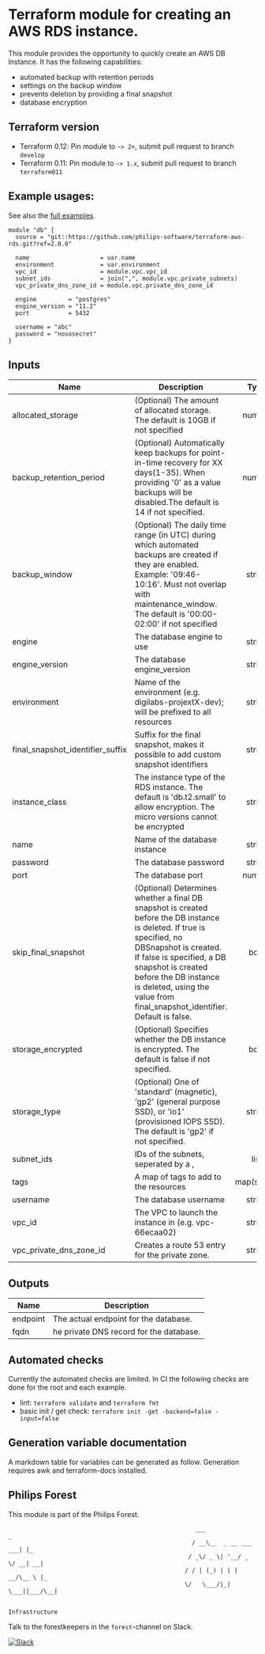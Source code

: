 # Terraform module for creating an AWS RDS instance.

This module provides the opportunity to quickly create an AWS DB Instance.
It has the following capabilities:

- automated backup with retention periods
- settings on the backup window
- prevents deletion by providing a final snapshot
- database encryption


## Terraform version

- Terraform 0.12: Pin module to `~> 2+`, submit pull request to branch `develop`
- Terraform 0.11: Pin module to `~> 1.x`, submit pull request to branch `terraform011`


## Example usages:
See also the [full examples](./examples).

```
module "db" {
  source = "git::https://github.com/philips-software/terraform-aws-rds.git?ref=2.0.0"

  name                    = var.name
  environment             = var.environment
  vpc_id                  = module.vpc.vpc_id
  subnet_ids              = join(",", module.vpc.private_subnets)
  vpc_private_dns_zone_id = module.vpc.private_dns_zone_id

  engine         = "postgres"
  engine_version = "11.2"
  port           = 5432

  username = "abc"
  password = "nososecret"
}

```

## Inputs

| Name                                | Description                                                                                                                                                                                                                                                                                          |    Type     |       Default       | Required |
| ----------------------------------- | ---------------------------------------------------------------------------------------------------------------------------------------------------------------------------------------------------------------------------------------------------------------------------------------------------- | :---------: | :-----------------: | :------: |
| allocated\_storage                  | (Optional) The amount of allocated storage. The default is 10GB if not specified                                                                                                                                                                                                                     |   number    |       `"10"`        |    no    |
| backup\_retention\_period           | (Optional) Automatically keep backups for point-in-time recovery for XX days(1-35). When providing '0' as a value backups will be disabled.The default is 14 if not specified.                                                                                                                       |   number    |        `"7"`        |    no    |
| backup\_window                      | (Optional) The daily time range (in UTC) during which automated backups are created if they are enabled. Example: '09:46-10:16'. Must not overlap with maintenance_window. The default is '00:00-02:00' if not specified                                                                             |   string    |   `"00:00-02:00"`   |    no    |
| engine                              | The database engine to use                                                                                                                                                                                                                                                                           |   string    |         n/a         |   yes    |
| engine\_version                     | The database engine_version                                                                                                                                                                                                                                                                          |   string    |         n/a         |   yes    |
| environment                         | Name of the environment (e.g. digilabs-projextX-dev); will be prefixed to all resources                                                                                                                                                                                                              |   string    |         n/a         |   yes    |
| final\_snapshot\_identifier\_suffix | Suffix for the final snapshot, makes it possible to add custom snapshot identifiers                                                                                                                                                                                                                  |   string    | `"-final-snapshot"` |    no    |
| instance\_class                     | The instance type of the RDS instance. The default is 'db.t2.small' to allow encryption. The micro versions cannot be encrypted                                                                                                                                                                      |   string    |   `"db.t2.small"`   |    no    |
| name                                | Name of the database instance                                                                                                                                                                                                                                                                        |   string    |         n/a         |   yes    |
| password                            | The database password                                                                                                                                                                                                                                                                                |   string    |         n/a         |   yes    |
| port                                | The database port                                                                                                                                                                                                                                                                                    |   number    |         n/a         |   yes    |
| skip\_final\_snapshot               | (Optional) Determines whether a final DB snapshot is created before the DB instance is deleted. If true is specified, no DBSnapshot is created. If false is specified, a DB snapshot is created before the DB instance is deleted, using the value from final_snapshot_identifier. Default is false. |    bool     |      `"false"`      |    no    |
| storage\_encrypted                  | (Optional) Specifies whether the DB instance is encrypted. The default is false if not specified.                                                                                                                                                                                                    |    bool     |      `"true"`       |    no    |
| storage\_type                       | (Optional) One of 'standard' (magnetic), 'gp2' (general purpose SSD), or 'io1' (provisioned IOPS SSD). The default is 'gp2' if not specified.                                                                                                                                                        |   string    |       `"gp2"`       |    no    |
| subnet\_ids                         | IDs of the subnets, seperated by a ,                                                                                                                                                                                                                                                                 |    list     |         n/a         |   yes    |
| tags                                | A map of tags to add to the resources                                                                                                                                                                                                                                                                | map(string) |       `<map>`       |    no    |
| username                            | The database username                                                                                                                                                                                                                                                                                |   string    |         n/a         |   yes    |
| vpc\_id                             | The VPC to launch the instance in (e.g. vpc-66ecaa02)                                                                                                                                                                                                                                                |   string    |         n/a         |   yes    |
| vpc\_private\_dns\_zone\_id         | Creates a route 53 entry for the private zone.                                                                                                                                                                                                                                                       |   string    |         n/a         |   yes    |

## Outputs

| Name     | Description                             |
| -------- | --------------------------------------- |
| endpoint | The actual endpoint for the database.   |
| fqdn     | he private DNS record for the database. |

## Automated checks
Currently the automated checks are limited. In CI the following checks are done for the root and each example.
- lint: `terraform validate` and `terraform fmt`
- basic init / get check: `terraform init -get -backend=false -input=false`

## Generation variable documentation
A markdown table for variables can be generated as follow. Generation requires awk and terraform-docs installed.

## Philips Forest

This module is part of the Philips Forest.

```
                                                     ___                   _
                                                    / __\__  _ __ ___  ___| |_
                                                   / _\/ _ \| '__/ _ \/ __| __|
                                                  / / | (_) | | |  __/\__ \ |_
                                                  \/   \___/|_|  \___||___/\__|  

                                                                 Infrastructure
```

Talk to the forestkeepers in the `forest`-channel on Slack.

[![Slack](https://philips-software-slackin.now.sh/badge.svg)](https://philips-software-slackin.now.sh)
